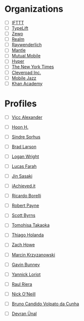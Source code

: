# Organizations
- [ ] [IFTTT](https://github.com/IFTTT)
- [ ] [TypeLift](https://github.com/typelift)
- [ ] [Zewo](https://github.com/Zewo)
- [ ] [Realm](https://github.com/realm)
- [ ] [Raywenderlich](https://github.com/raywenderlich)
- [ ] [Mantle](https://github.com/Mantle)
- [ ] [Mutual Mobile](https://github.com/mutualmobile)
- [ ] [Hyper](https://github.com/hyperoslo)
- [ ] [The New York Times](https://github.com/NYTimes)
- [ ] [Cleveroad Inc.](https://github.com/Cleveroad)
- [ ] [Mobile Jazz](https://github.com/mobilejazz)
- [ ] [Khan Academy](https://github.com/Khan)

# Profiles
- [ ] [Vicc Alexander](https://github.com/ViccAlexander)
- [ ] [Hoon H.](https://github.com/eonil)
- [ ] [Sindre Sorhus](https://github.com/sindresorhus)
- [ ] [Brad Larson](https://github.com/BradLarson)
- [ ] [Logan Wright](https://github.com/LoganWright)
- [ ] [Lucas Farah](https://github.com/lfarah)
- [ ] [Jin Sasaki](https://github.com/jinSasaki)


- [ ] [iAchieved.it](https://github.com/iachievedit)
- [ ] [Ricardo Borelli](https://github.com/rabc)
- [ ] [Robert Payne](https://github.com/robertjpayne)
- [ ] [Scott Byrns](https://github.com/scottbyrns)
- [ ] [Tomohisa Takaoka](https://github.com/tomohisa)
- [ ] [Thiago Holanda](https://github.com/unnamedd)
- [ ] [Zach Howe](https://github.com/zachhowe)
- [ ] [Marcin Krzyzanowski](https://github.com/krzyzanowskim)
- [ ] [Gavin Bunney](https://github.com/gavinbunney)
- [ ] [Yannick Loriot](https://github.com/yannickl)
- [ ] [Raul Riera](https://github.com/raulriera)
- [ ] [Nick O'Neill](https://github.com/nickoneill)
- [ ] [Bruno Candido Volpato da Cunha](https://github.com/brunocvcunha)
- [ ] [Devran Ünal](https://github.com/Cosmo)
